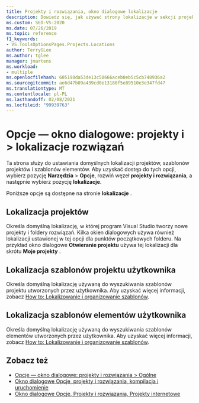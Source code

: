 ```yaml
---
title: Projekty i rozwiązania, okno dialogowe lokalizacje
description: Dowiedz się, jak używać strony lokalizacje w sekcji projekty i rozwiązania, aby ustawić domyślne lokalizacje projektów, szablonów projektów i szablonów elementów.
ms.custom: SEO-VS-2020
ms.date: 07/26/2019
ms.topic: reference
f1_keywords:
- VS.ToolsOptionsPages.Projects.Locations
author: TerryGLee
ms.author: tglee
manager: jmartens
ms.workload:
- multiple
ms.openlocfilehash: 605198da53de13c50666aceb0eb5c5cb748936a2
ms.sourcegitcommit: ae6d47b09a439cd0e13180f5e89510e3e347fd47
ms.translationtype: MT
ms.contentlocale: pl-PL
ms.lasthandoff: 02/08/2021
ms.locfileid: "99939763"
---
```

# <a name="options-dialog-box-projects-and-solutions--locations"></a>Opcje — okno dialogowe: projekty i \> lokalizacje rozwiązań

Ta strona służy do ustawiania domyślnych lokalizacji projektów, szablonów projektów i szablonów elementów. Aby uzyskać dostęp do tych opcji, wybierz pozycję **Narzędzia**  >  **Opcje**, rozwiń węzeł **projekty i rozwiązania**, a następnie wybierz pozycję **lokalizacje**.

Poniższe opcje są dostępne na stronie **lokalizacje** .

## <a name="projects-location"></a>Lokalizacja projektów

Określa domyślną lokalizację, w której program Visual Studio tworzy nowe projekty i foldery rozwiązań. Kilka okien dialogowych używa również lokalizacji ustawionej w tej opcji dla punktów początkowych folderu. Na przykład okno dialogowe **Otwieranie projektu** używa tej lokalizacji dla skrótu **Moje projekty** .

## <a name="user-project-templates-location"></a>Lokalizacja szablonów projektu użytkownika

Określa domyślną lokalizację używaną do wyszukiwania szablonów projektu utworzonych przez użytkownika. Aby uzyskać więcej informacji, zobacz [How to: Lokalizowanie i organizowanie szablonów](../../ide/how-to-locate-and-organize-project-and-item-templates.md).

## <a name="user-item-templates-location"></a>Lokalizacja szablonów elementów użytkownika

Określa domyślną lokalizację używaną do wyszukiwania szablonów elementów utworzonych przez użytkownika. Aby uzyskać więcej informacji, zobacz [How to: Lokalizowanie i organizowanie szablonów](../../ide/how-to-locate-and-organize-project-and-item-templates.md).

## <a name="see-also"></a>Zobacz też

- [Opcje — okno dialogowe: projekty i rozwiązania \> Ogólne](projects-and-solutions-options-dialog-box.md)
- [Okno dialogowe Opcje, projekty i rozwiązania, kompilacja i uruchomienie](../../ide/reference/options-dialog-box-projects-and-solutions-build-and-run.md)
- [Okno dialogowe Opcje, Projekty i rozwiązania, Projekty internetowe](../../ide/reference/options-dialog-box-projects-and-solutions-web-projects.md)
